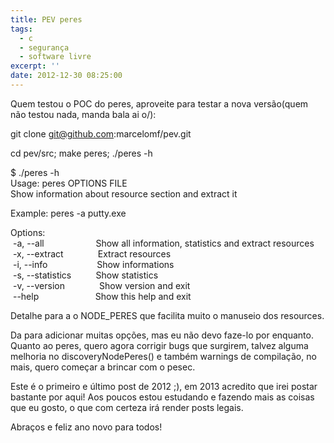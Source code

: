 ```yaml
---
title: PEV peres
tags:
  - c
  - segurança
  - software livre
excerpt: ''
date: 2012-12-30 08:25:00
---
```


Quem testou o POC do peres, aproveite para testar a nova versão(quem não testou nada, manda bala ai o/):

  
git clone git@github.com:marcelomf/pev.git  
  
cd pev/src; make peres; ./peres -h  
  
$ ./peres -h  
Usage: peres OPTIONS FILE  
Show information about resource section and extract it  
  
Example: peres -a putty.exe  
  
Options:  
 -a, --all                     Show all information, statistics and extract resources  
 -x, --extract              Extract resources  
 -i, --info                    Show informations  
 -s, --statistics          Show statistics  
 -v, --version              Show version and exit  
 --help                       Show this help and exit

Detalhe para a o NODE\_PERES que facilita muito o manuseio dos resources.

  

Da para adicionar muitas opções, mas eu não devo faze-lo por enquanto. Quanto ao peres, quero agora corrigir bugs que surgirem, talvez alguma melhoria no discoveryNodePeres() e também warnings de compilação, no mais, quero começar a brincar com o pesec.

Este é o primeiro e último post de 2012 ;), em 2013 acredito que irei postar bastante por aqui! Aos poucos estou estudando e fazendo mais as coisas que eu gosto, o que com certeza irá render posts legais.  
  
Abraços e feliz ano novo para todos!
